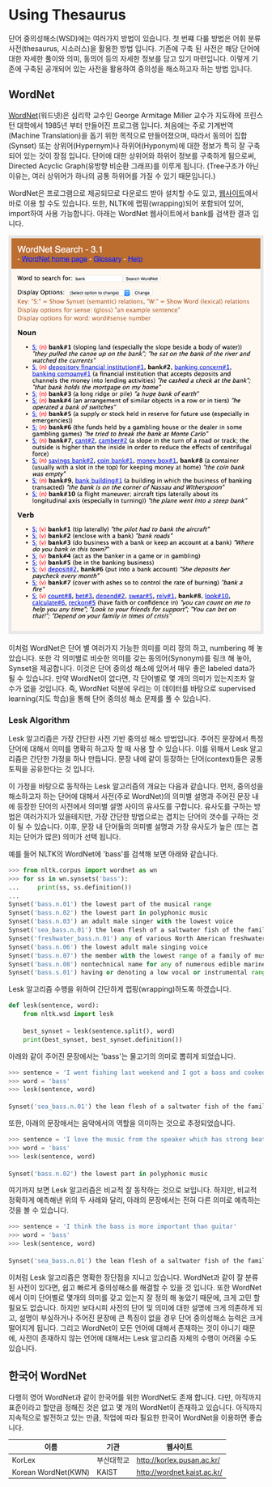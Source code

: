 # Using Thesaurus

단어 중의성해소(WSD)에는 여러가지 방법이 있습니다. 첫 번쨰 다룰 방법은 어휘 분류 사전(thesaurus, 시소러스)을 활용한 방법 입니다. 기존에 구축 된 사전은 해당 단어에 대한 자세한 풀이와 의미, 동의어 등의 자세한 정보를 담고 있기 마련입니다. 이렇게 기존에 구축된 공개되어 있는 사전을 활용하여 중의성을 해소하고자 하는 방법 입니다.

## WordNet

[WordNet](https://wordnet.princeton.edu/)(워드넷)은 심리학 교수인 George Armitage Miller 교수가 지도하에 프린스턴 대학에서 1985년 부터 만들어진 프로그램 입니다. 처음에는 주로 기계번역(Machine Translation)을 돕기 위한 목적으로 만들어졌으며, 따라서 동의어 집합(Synset) 또는 상위어(Hypernym)나 하위어(Hyponym)에 대한 정보가 특히 잘 구축되어 있는 것이 장점 입니다. 단어에 대한 상위어와 하위어 정보를 구축하게 됨으로써, Directed Acyclic Graph(유방향 비순환 그래프)를 이루게 됩니다. (Tree구조가 아닌 이유는, 여러 상위어가 하나의 공통 하위어를 가질 수 있기 때문입니다.)

WordNet은 프로그램으로 제공되므로 다운로드 받아 설치할 수도 있고, [웹사이트](http://wordnetweb.princeton.edu/perl/webwn)에서 바로 이용 할 수도 있습니다. 또한, NLTK에 랩핑(wrapping)되어 포함되어 있어, import하여 사용 가능합니다. 아래는 WordNet 웹사이트에서 bank를 검색한 결과 입니다.

![](../assets/wsd-wordnet-screenshot.png)

이처럼 WordNet은 단어 별 여러가지 가능한 의미를 미리 정의 하고, numbering 해 놓았습니다. 또한 각 의미별로 비슷한 의미를 갖는 동의어(Synonym)를 링크 해 놓아, Synset을 제공합니다. 이것은 단어 중의성 해소에 있어서 매우 좋은 labeled data가 될 수 있습니다. 만약 WordNet이 없다면, 각 단어별로 몇 개의 의미가 있는지조차 알 수가 없을 것입니다. 죽, WordNet 덕분에 우리는 이 데이터를 바탕으로 supervised learning(지도 학습)을 통해 단어 중의성 해소 문제를 풀 수 있습니다.

### Lesk Algorithm

Lesk 알고리즘은 가장 간단한 사전 기반 중의성 해소 방법입니다. 주어진 문장에서 특정 단어에 대해서 의미를 명확히 하고자 할 때 사용 할 수 있습니다. 이를 위해서 Lesk 알고리즘은 간단한 가정을 하나 만듭니다. 문장 내에 같이 등장하는 단어(context)들은 공통 토픽을 공유한다는 것 입니다.

이 가정을 바탕으로 동작하는 Lesk 알고리즘의 개요는 다음과 같습니다. 먼저, 중의성을 해소하고자 하는 단어에 대해서 사전(주로 WordNet)의 의미별 설명과 주어진 문장 내에 등장한 단어의 사전에서 의미별 설명 사이의 유사도를 구합니다. 유사도를 구하는 방법은 여러가지가 있을테지만, 가장 간단한 방법으로는 겹치는 단어의 갯수를 구하는 것이 될 수 있습니다. 이후, 문장 내 단어들의 의미별 설명과 가장 유사도가 높은 (또는 겹치는 단어가 많은) 의미가 선택 됩니다.

예를 들어 NLTK의 WordNet에 'bass'를 검색해 보면 아래와 같습니다.

```python
>>> from nltk.corpus import wordnet as wn
>>> for ss in wn.synsets('bass'):
...     print(ss, ss.definition())
...
Synset('bass.n.01') the lowest part of the musical range
Synset('bass.n.02') the lowest part in polyphonic music
Synset('bass.n.03') an adult male singer with the lowest voice
Synset('sea_bass.n.01') the lean flesh of a saltwater fish of the family Serranidae
Synset('freshwater_bass.n.01') any of various North American freshwater fish with lean flesh (especially of the genus Micropterus)
Synset('bass.n.06') the lowest adult male singing voice
Synset('bass.n.07') the member with the lowest range of a family of musical instruments
Synset('bass.n.08') nontechnical name for any of numerous edible marine and freshwater spiny-finned fishes
Synset('bass.s.01') having or denoting a low vocal or instrumental range
```

Lesk 알고리즘 수행을 위하여 간단하게 랩핑(wrapping)하도록 하겠습니다.

```python
def lesk(sentence, word):
    from nltk.wsd import lesk

    best_synset = lesk(sentence.split(), word)
    print(best_synset, best_synset.definition())
```

아래와 같이 주어진 문장에서는 'bass'는 물고기의 의미로 뽑히게 되었습니다.

```python
>>> sentence = 'I went fishing last weekend and I got a bass and cooked it'
>>> word = 'bass'
>>> lesk(sentence, word)

Synset('sea_bass.n.01') the lean flesh of a saltwater fish of the family Serranidae
```

또한, 아래의 문장애서는 음악에서의 역할을 의미하는 것으로 추정되었습니다.

```python
>>> sentence = 'I love the music from the speaker which has strong beat and bass'
>>> word = 'bass'
>>> lesk(sentence, word)

Synset('bass.n.02') the lowest part in polyphonic music
```

여기까지 보면 Lesk 알고리즘은 비교적 잘 동작하는 것으로 보입니다. 하지만, 비교적 정확하게 예측해낸 위의 두 사례와 달리, 아래의 문장에서는 전혀 다른 의미로 예측하는 것을 볼 수 있습니다.

```python
>>> sentence = 'I think the bass is more important than guitar'
>>> word = 'bass'
>>> lesk(sentence, word)

Synset('sea_bass.n.01') the lean flesh of a saltwater fish of the family Serranidae
```

이처럼 Lesk 알고리즘은 명확한 장단점을 지니고 있습니다. WordNet과 같이 잘 분류된 사전이 있다면, 쉽고 빠르게 중의성해소를 해결할 수 있을 것 입니다. 또한 WordNet에서 이미 단어별로 몇개의 의미를 갖고 있는지 잘 정의 해 놓았기 때문에, 크게 고민 할 필요도 없습니다. 하지만 보다시피 사전의 단어 및 의미에 대한 설명에 크게 의존하게 되고, 설명이 부실하거나 주어진 문장에 큰 특징이 없을 경우 단어 중의성해소 능력은 크게 떨어지게 됩니다. 그리고 WordNet이 모든 언어에 대해서 존재하는 것이 아니기 때문에, 사전이 존재하지 않는 언어에 대해서는 Lesk 알고리즘 자체의 수행이 어려울 수도 있습니다.

## 한국어 WordNet

다행히 영어 WordNet과 같이 한국어를 위한 WordNet도 존재 합니다. 다만, 아직까지 표준이라고 할만큼 정해진 것은 없고 몇 개의 WordNet이 존재하고 있습니다. 아직까지 지속적으로 발전하고 있는 만큼, 작업에 따라 필요한 한국어 WordNet을 이용하면 좋습니다.

|이름|기관|웹사이트|
|-|-|-|
|KorLex|부산대학교|http://korlex.pusan.ac.kr/|
|Korean WordNet(KWN)|KAIST|http://wordnet.kaist.ac.kr/|